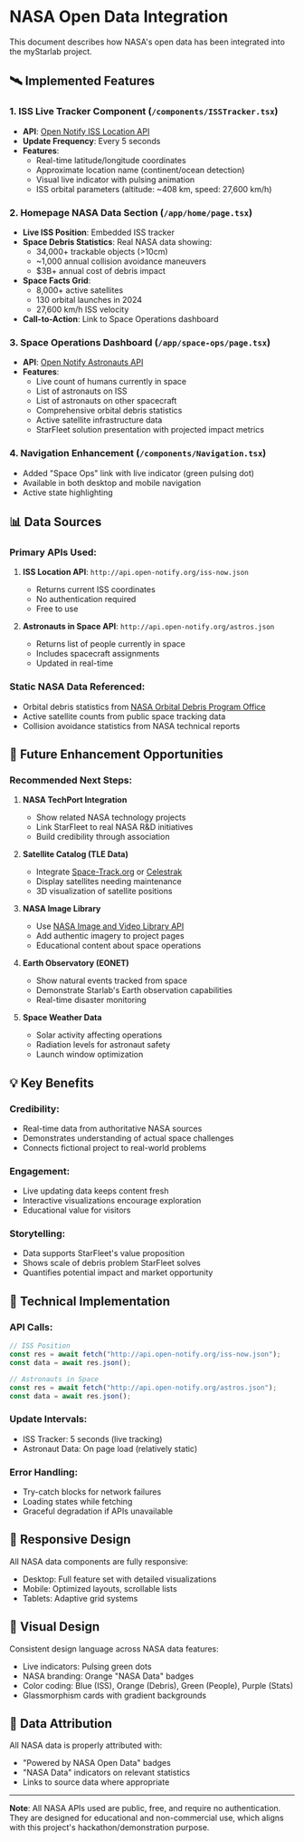 # NASA Open Data Integration

This document describes how NASA's open data has been integrated into the myStarlab project.

## 🛰️ Implemented Features

### 1. **ISS Live Tracker Component** (`/components/ISSTracker.tsx`)

- **API**: [Open Notify ISS Location API](http://api.open-notify.org/iss-now.json)
- **Update Frequency**: Every 5 seconds
- **Features**:
  - Real-time latitude/longitude coordinates
  - Approximate location name (continent/ocean detection)
  - Visual live indicator with pulsing animation
  - ISS orbital parameters (altitude: ~408 km, speed: 27,600 km/h)

### 2. **Homepage NASA Data Section** (`/app/home/page.tsx`)

- **Live ISS Position**: Embedded ISS tracker
- **Space Debris Statistics**: Real NASA data showing:
  - 34,000+ trackable objects (>10cm)
  - ~1,000 annual collision avoidance maneuvers
  - $3B+ annual cost of debris impact
- **Space Facts Grid**:
  - 8,000+ active satellites
  - 130 orbital launches in 2024
  - 27,600 km/h ISS velocity
- **Call-to-Action**: Link to Space Operations dashboard

### 3. **Space Operations Dashboard** (`/app/space-ops/page.tsx`)

- **API**: [Open Notify Astronauts API](http://api.open-notify.org/astros.json)
- **Features**:
  - Live count of humans currently in space
  - List of astronauts on ISS
  - List of astronauts on other spacecraft
  - Comprehensive orbital debris statistics
  - Active satellite infrastructure data
  - StarFleet solution presentation with projected impact metrics

### 4. **Navigation Enhancement** (`/components/Navigation.tsx`)

- Added "Space Ops" link with live indicator (green pulsing dot)
- Available in both desktop and mobile navigation
- Active state highlighting

## 📊 Data Sources

### Primary APIs Used:

1. **ISS Location API**: `http://api.open-notify.org/iss-now.json`

   - Returns current ISS coordinates
   - No authentication required
   - Free to use

2. **Astronauts in Space API**: `http://api.open-notify.org/astros.json`
   - Returns list of people currently in space
   - Includes spacecraft assignments
   - Updated in real-time

### Static NASA Data Referenced:

- Orbital debris statistics from [NASA Orbital Debris Program Office](https://orbitaldebris.jsc.nasa.gov/)
- Active satellite counts from public space tracking data
- Collision avoidance statistics from NASA technical reports

## 🚀 Future Enhancement Opportunities

### Recommended Next Steps:

1. **NASA TechPort Integration**

   - Show related NASA technology projects
   - Link StarFleet to real NASA R&D initiatives
   - Build credibility through association

2. **Satellite Catalog (TLE Data)**

   - Integrate [Space-Track.org](https://www.space-track.org/) or [Celestrak](https://celestrak.org/)
   - Display satellites needing maintenance
   - 3D visualization of satellite positions

3. **NASA Image Library**

   - Use [NASA Image and Video Library API](https://images.nasa.gov/)
   - Add authentic imagery to project pages
   - Educational content about space operations

4. **Earth Observatory (EONET)**

   - Show natural events tracked from space
   - Demonstrate Starlab's Earth observation capabilities
   - Real-time disaster monitoring

5. **Space Weather Data**
   - Solar activity affecting operations
   - Radiation levels for astronaut safety
   - Launch window optimization

## 💡 Key Benefits

### Credibility:

- Real-time data from authoritative NASA sources
- Demonstrates understanding of actual space challenges
- Connects fictional project to real-world problems

### Engagement:

- Live updating data keeps content fresh
- Interactive visualizations encourage exploration
- Educational value for visitors

### Storytelling:

- Data supports StarFleet's value proposition
- Shows scale of debris problem StarFleet solves
- Quantifies potential impact and market opportunity

## 🔧 Technical Implementation

### API Calls:

```typescript
// ISS Position
const res = await fetch("http://api.open-notify.org/iss-now.json");
const data = await res.json();

// Astronauts in Space
const res = await fetch("http://api.open-notify.org/astros.json");
const data = await res.json();
```

### Update Intervals:

- ISS Tracker: 5 seconds (live tracking)
- Astronaut Data: On page load (relatively static)

### Error Handling:

- Try-catch blocks for network failures
- Loading states while fetching
- Graceful degradation if APIs unavailable

## 📱 Responsive Design

All NASA data components are fully responsive:

- Desktop: Full feature set with detailed visualizations
- Mobile: Optimized layouts, scrollable lists
- Tablets: Adaptive grid systems

## 🎨 Visual Design

Consistent design language across NASA data features:

- Live indicators: Pulsing green dots
- NASA branding: Orange "NASA Data" badges
- Color coding: Blue (ISS), Orange (Debris), Green (People), Purple (Stats)
- Glassmorphism cards with gradient backgrounds

## 📄 Data Attribution

All NASA data is properly attributed with:

- "Powered by NASA Open Data" badges
- "NASA Data" indicators on relevant statistics
- Links to source data where appropriate

---

**Note**: All NASA APIs used are public, free, and require no authentication. They are designed for educational and non-commercial use, which aligns with this project's hackathon/demonstration purpose.
